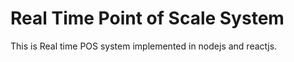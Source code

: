 # Real Time Point of Scale System

This is Real time POS system implemented in  nodejs and reactjs.
